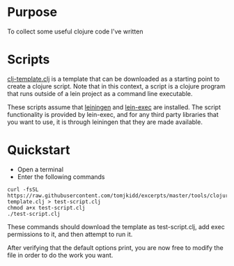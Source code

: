 # Purpose

To collect some useful clojure code I've written

# Scripts

[clj-template.clj](./clj-template.clj) is a template that can be downloaded
as a starting point to create a clojure script. Note that in this context,
a script is a clojure program that runs outside of a lein project as a
command line executable.

These scripts assume that
[leiningen](http://leiningen.org/) and
[lein-exec](https://github.com/kumarshantanu/lein-exec)
are installed. The script functionality is provided by lein-exec, and for
any third party libraries that you want to use, it is through leiningen that
they are made available.

# Quickstart

* Open a terminal
* Enter the following commands

```shell
curl -fsSL https://raw.githubusercontent.com/tomjkidd/excerpts/master/tools/clojure/cli-template.clj > test-script.clj
chmod a+x test-script.clj
./test-script.clj
```

These commands should download the template as test-script.clj, add exec
permissions to it, and then attempt to run it.

After verifying that the default options print, you are now free to modify
the file in order to do the work you want.

